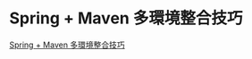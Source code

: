 # Spring + Maven 多環境整合技巧
[Spring + Maven 多環境整合技巧](https://kaisheng714.medium.com/spring-profile-with-maven-package-8d694a1a2221)